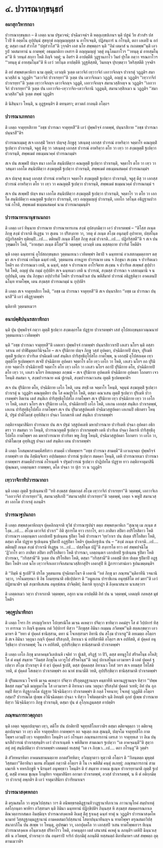 <h1>๔. ปวารณากฺขนฺธกํ</h1>
<h3>อผาสุกวิหารกถา</h3>
<p> ปวารณากฺขนฺธเก   – ติ เอตฺถ  นาม ปฐมวจนํ;  ปจฺฉิมวจนํฯ ติ หตฺถุเกฺขปเกนฯ นฺติ ปสูนํ วิย สํวาสํฯ ปสโวปิ หิ อตฺตโน อุปฺปนฺนํ สุขทุกฺขํ อญฺญมญฺญสฺส น อาโรเจนฺติ, ปฎิสนฺถารํ น กโรนฺติ, ตถา เอเตปิ น อกํสุ; ตสฺมา เนสํ สํวาโส ‘‘ปสุสํวาโส’’ติ วุจฺจติฯ เอส นโย สพฺพตฺถฯ นฺติ ‘‘อิมํ เตมาสํ น กเถตพฺพ’’นฺติ เอวรูปํ วตสมาทานํ น กาตพฺพํ; อธมฺมกติกา เหสาฯ ติ อญฺญมญฺญํ วตฺตุํ อนุโลมภาโวฯ ‘‘วทนฺตุ มํ อายสฺมโนฺต’’ติ  หิ วทนฺตํ สกฺกา โหติ กิญฺจิ วตฺตุํ; น อิตรํฯ ติ อาปตฺตีหิ วุฎฺฐานภาโว วินยํ ปุรโต กตฺวา จรณภาโวฯ ‘‘วทนฺตุ มํ อายสฺมโนฺต’’ติ หิ เอวํ วทโนฺต อาปตฺตีหิ วุฎฺฐหิสฺสติ, วินยญฺจ ปุรกฺขตฺวา วิหริสฺสตีติ วุจฺจติฯ</p>


<p> ติ อยํ สพฺพสงฺคาหิกา นาม ญตฺติ; เอวญฺหิ วุเตฺต เตวาจิกํ เทฺววาจิกํ เอกวาจิกญฺจ ปวาเรตุํ วฎฺฎติฯ สมานวสฺสิกํ น วฎฺฎติฯ ‘‘เตวาจิกํ ปวาเรยฺยา’’ติ วุเตฺต ปน เตวาจิกเมว วฎฺฎติ, อญฺญํ น วฎฺฎติฯ ‘‘เทฺววาจิกํ ปวาเรยฺยา’’ติ วุเตฺต เทฺววาจิกญฺจ เตวาจิกญฺจ วฎฺฎติ, เอกวาจิกญฺจ สมานวสฺสิกญฺจ น วฎฺฎติฯ ‘‘เอกวาจิกํ ปวาเรยฺยา’’ติ วุเตฺต ปน เอกวาจิก-เทฺววาจิก-เตวาจิกานิ วฎฺฎนฺติ, สมานวสฺสิกเมว น วฎฺฎติฯ ‘‘สมานวสฺสิก’’นฺติ วุเตฺต สพฺพํ วฎฺฎติฯ</p>


<p> ติ นิสินฺนาว โหนฺติ, น อุฎฺฐหนฺติฯ ติ ตทนฺตรา; ตาวตกํ กาลนฺติ อโตฺถฯ</p>


<h3>ปวารณาเภทกถา</h3>
<p>    ติ เอตฺถ จาตุทฺทสิกาย ‘‘อชฺช ปวารณา จาตุทฺทสี’’ติ เอวํ ปุพฺพกิจฺจํ กาตพฺพํ, ปนฺนรสิกาย ‘‘อชฺช ปวารณา ปนฺนรสี’’ติฯ</p>


<p>ปวารณกเมฺมสุ สเจ เอกสฺมิํ วิหาเร ปญฺจสุ ภิกฺขูสุ วสเนฺตสุ เอกสฺส ปวารณํ อาหริตฺวา จตฺตาโร คณญตฺติํ ฐเปตฺวา ปวาเรนฺติ, จตูสุ ตีสุ วา วสเนฺตสุ เอกสฺส ปวารณํ อาหริตฺวา ตโย วา เทฺว วา สงฺฆญตฺติํ ฐเปตฺวา ปวาเรนฺติ, สพฺพเมตํ อธเมฺมนวคฺคํ ปวารณกมฺมํฯ</p>


<p>สเจ ปน สเพฺพปิ ปญฺจ ชนา เอกโต สนฺนิปติตฺวา คณญตฺติํ ฐเปตฺวา ปวาเรนฺติ, จตฺตาโร ตโย วา เทฺว วา วสนฺตา เอกโต สนฺนิปติตฺวา สงฺฆญตฺติํ ฐเปตฺวา ปวาเรนฺติ, สพฺพเมตํ อธเมฺมนสมคฺคํ ปวารณกมฺมํฯ</p>


<p>สเจ ปญฺจสุ ชเนสุ เอกสฺส ปวารณํ อาหริตฺวา จตฺตาโร สงฺฆญตฺติํ ฐเปตฺวา ปวาเรนฺติ, จตูสุ ตีสุ วา เอกสฺส ปวารณํ อาหริตฺวา ตโย วา เทฺว วา คณญตฺติํ ฐเปตฺวา ปวาเรนฺติ, สพฺพเมตํ ธเมฺมนวคฺคํ ปวารณกมฺมํ ฯ</p>


<p>สเจ ปน สเพฺพปิ ปญฺจ ชนา เอกโต สนฺนิปติตฺวา สงฺฆญตฺติํ ฐเปตฺวา ปวาเรนฺติ, จตฺตาโร วา ตโย วา เอกโต สนฺนิปติตฺวา คณญตฺติํ ฐเปตฺวา ปวาเรนฺติ, เทฺว อญฺญมญฺญํ ปวาเรนฺติ, เอกโก วสโนฺต อธิฎฺฐานปวารณํ กโรติ, สพฺพเมตํ ธเมฺมนสมคฺคํ นาม ปวารณกมฺมนฺติฯ</p>


<h3>ปวารณาทานานุชานนกถา</h3>
<p> ติ เอตฺถ เอวํ ทินฺนาย ปวารณาย ปวารณาหารเกน สงฺฆํ อุปสงฺกมิตฺวา เอวํ ปวาเรตพฺพํ – ‘‘ติโสฺส ภเนฺต ภิกฺขุ สงฺฆํ ปวาเรติ ทิเฎฺฐน วา สุเตน วา ปริสงฺกาย วา, วทตุ ตํ ภเนฺต สโงฺฆ อนุกมฺปํ อุปาทาย, ปสฺสโนฺต ปฎิกริสฺสติฯ ทุติยมฺปิ…เป.… ตติยมฺปิ ภเนฺต ติโสฺส ภิกฺขุ สงฺฆํ ปวาเรติ…เป.… ปฎิกริสฺสตี’’ติ ฯ สเจ ปน วุฑฺฒตโร โหติ, ‘‘อายสฺมา ภเนฺต ติโสฺส’’ติ วตฺตพฺพํ; เอวญฺหิ เตน ตสฺสตฺถาย ปวาริตํ โหตีติฯ</p>


<p>  นฺติ เอตฺถ ฉนฺททานํ อุโปสถกฺขนฺธเก วุตฺตนเยเนว เวทิตพฺพํฯ อิธาปิ จ ฉนฺททานํ อวเสสกมฺมตฺถายฯ ตสฺมา สเจ ปวารณํ เทโนฺต ฉนฺทํ เทติ, วุตฺตนเยน อาหฎาย ปวารณาย เตน จ ภิกฺขุนา สเงฺฆน จ ปวาริตเมว โหติฯ อถ ปวารณเมว เทติ, น ฉนฺทํ, ตสฺส จ ปวารณาย อาโรจิตาย สเงฺฆน จ ปวาริเต สเพฺพสํ สุปฺปวาริตํ โหติ, อญฺญํ ปน กมฺมํ กุปฺปติฯ สเจ ฉนฺทเมว เทติ น ปวารณํ, สงฺฆสฺส ปวารณา จ เสสกมฺมานิ จ น กุปฺปนฺติ, เตน ปน ภิกฺขุนา อปฺปวาริตํ โหติฯ ปวารณทิวเส ปน พหิสีมายํ ปวารณํ อธิฎฺฐหิตฺวา อาคเตนปิ ฉโนฺท ทาตโพฺพ, เตน สงฺฆสฺส ปวารณกมฺมํ น กุปฺปติฯ</p>


<p> ติ เอตฺถ สเจ จาตุทฺทสิกา โหติ, ‘‘อชฺช เม ปวารณา จาตุทฺทสี’’ติ สเจ ปนฺนรสิกา ‘‘อชฺช เม ปวารณา ปนฺนรสี’’ติ เอวํ อธิฎฺฐาตพฺพํฯ</p>


<p> นฺติอาทิ วุตฺตนยเมวฯ</p>


<h3>อนาปตฺติปนฺนรสกาทิกถา</h3>
<p> นฺติ ปุน ปุพฺพกิจฺจํ กตฺวา ญตฺติํ ฐเปตฺวา สงฺฆเตฺถรโต ปฎฺฐาย ปวาเรตพฺพํฯ เสสํ อุโปสถกฺขนฺธกวณฺณนายํ วุตฺตนเยเนว เวทิตพฺพํฯ</p>


<p>   นฺติ ‘‘อชฺช ปวารณา จาตุทฺทสี’’ติ เอตเทว ปุพฺพกิจฺจํ กาตพฺพํฯ ปนฺนรสิกวาเรปิ เอเสว นโยฯ นฺติ อสฺสาวสาเน อยํ ปาฬิมุตฺตกวินิจฺฉโย – สเจ ปุริมิกาย ปญฺจ ภิกฺขู วสฺสํ อุปคตา, ปจฺฉิมิกายปิ ปญฺจ, ปุริเมหิ ญตฺติํ ฐเปตฺวา ปวาริเต ปจฺฉิเมหิ เตสํ สนฺติเก ปาริสุทฺธิอุโปสโถ กาตโพฺพ, น เอกสฺมิํ อุโปสถเคฺค เทฺว ญตฺติโย ฐเปตพฺพาฯ สเจปิ ปจฺฉิมิกาย อุปคตา จตฺตาโร ตโย เทฺว เอโก วา โหติ, เอเสว นโยฯ อถ ปุริมิกาย จตฺตาโร ปจฺฉิมิกายปิ จตฺตาโร ตโย เทฺว เอโก วา เอเสว นโยฯ อถาปิ ปุริมิกาย ตโย, ปจฺฉิมิกายปิ ตโย เทฺว วา, เอเสว นโยฯ อิทเญฺหตฺถ ลกฺขณํ – สเจ ปุริมิกาย อุปคเตหิ ปจฺฉิมิกาย  อุปคตา โถกตรา  เจว โหนฺติ สมสมา จ, สงฺฆปวารณาย คณํ ปูเรนฺติ, สงฺฆปวารณาวเสน ญตฺติ ฐเปตพฺพาติฯ</p>


<p>สเจ ปน ปุริมิกาย ตโย, ปจฺฉิมิกาย เอโก โหติ, เตน สทฺธิํ เต จตฺตาโร โหนฺติ, จตุนฺนํ สงฺฆญตฺติํ ฐเปตฺวา ปวาเรตุํ น วฎฺฎติฯ คณญตฺติยา ปน โส คณปูรโก โหติ, ตสฺมา คณวเสน ญตฺติํ ฐเปตฺวา ปุริเมหิ ปวาเรตพฺพํฯ อิตเรน เตสํ สนฺติเก ปาริสุทฺธิอุโปสโถ กาตโพฺพฯ สเจ ปุริมิกาย เทฺว ปจฺฉิมิกาย เทฺว วา เอโก วา โหติ, เอเสว นโยฯ สเจ ปุริมิกาย เอโก, ปจฺฉิมิกายปิ เอโก โหติ, เอเกน เอกสฺส สนฺติเก ปวาเรตพฺพํ, เอเกน ปาริสุทฺธิอุโปสโถ กาตโพฺพฯ สเจ ปน ปุริมวสฺสูปคเตหิ ปจฺฉิมวสฺสูปคตา เอเกนปิ อธิกตรา โหนฺติ, ปฐมํ ปาติโมกฺขํ อุทฺทิสิตฺวา ปจฺฉา โถกตเรหิ เตสํ สนฺติเก ปวาเรตพฺพํฯ</p>


<p>กตฺติกจาตุมาสินิยา ปวารณาย ปน สเจ ปฐมํ วสฺสูปคเตหิ มหาปวารณาย ปวาริเตหิ ปจฺฉา อุปคตา อธิกตรา วา สมสมา วา โหนฺติ, ปวารณาญตฺติํ ฐเปตฺวา ปวาเรตพฺพํฯ เตหิ ปวาริเต ปจฺฉา อิตเรหิ ปาริสุทฺธิอุโปสโถ กาตโพฺพฯ อถ มหาปวารณาย ปวาริตา พหู ภิกฺขู โหนฺติ, ปจฺฉิมวสฺสูปคตา  โถกตรา วา เอโก วา, ปาติโมเกฺข อุทฺทิเฎฺฐ ปจฺฉา เตสํ สนฺติเก เตน ปวาเรตพฺพํฯ</p>


<p> ติ เอตฺถ โกสมฺพกสามคฺคีสทิสาว สามคฺคี เวทิตพฺพาฯ ‘‘อชฺช ปวารณา สามคฺคี’’ติ เอวเญฺจตฺถ ปุพฺพกิจฺจํ กาตพฺพํฯ เย ปน กิสฺมิญฺจิเทว อปฺปมตฺตเก ปวารณํ ฐเปตฺวา สมคฺคา โหนฺติ, เตหิ ปวารณายเมว ปวารณา กาตพฺพาฯ สามคฺคีปวารณํ กโรเนฺตหิ จ ปฐมปวารณํ ฐเปตฺวา ปาฎิปทโต ปฎฺฐาย ยาว กตฺติกจาตุมาสินี ปุณฺณมา, เอตฺถนฺตเร กาตพฺพา, ตโต ปจฺฉา วา ปุเร วา น วฎฺฎติฯ</p>


<h3>เทฺววาจิกาทิปวารณากถา</h3>
<p> นฺติ เอตฺถ ญตฺติํ ฐเปเนฺตนาปิ ‘‘ยทิ สงฺฆสฺส ปตฺตกลฺลํ สโงฺฆ เทฺววาจิกํ ปวาเรยฺยา’’ติ วตฺตพฺพํ, เอกวาจิเก ‘‘เอกวาจิกํ  ปวาเรยฺยา’’ติ, สมานวสฺสิเกปิ ‘‘สมานวสฺสิกํ ปวาเรยฺยา’’ติ วตฺตพฺพํ, เอตฺถ จ พหูปิ สมานวสฺสา เอกโต ปวาเรตุํ ลภนฺติฯ</p>


<h3>ปวารณาฐปนกถา</h3>
<p>   ติ เอตฺถ สพฺพสงฺคาหิกญฺจ ปุคฺคลิกญฺจาติ ทุวิธํ ปวารณาฐปนํฯ ตตฺถ สพฺพสงฺคาหิเก ‘‘สุณาตุ เม ภเนฺต สโงฺฆ…เป.… สโงฺฆ เตวาจิกํ ปวาเร’’ อิติ สุการโต ยาว เรกาโร, ตาว ภาสิตา ลปิตา อปริโยสิตาว โหติ ปวารณาฯ เอตฺถนฺตเร เอกปเทปิ ฐเปเนฺตน ฐปิตา โหติ ปวารณาฯ ‘ยฺย’กาเร ปน ปเตฺต ปริโยสิตา โหติ, ตสฺมา ตโต ปฎฺฐาย ฐเปเนฺตน ฐปิตาปิ อฎฺฐปิตา โหติฯ ปุคฺคลิกฐปเน ปน – ‘‘สงฺฆํ ภเนฺต ปวาเรมิ…เป.… ตติยมฺปิ ภเนฺต สงฺฆํ ปวาเรมิ ทิเฎฺฐน วา…เป.… ปสฺสโนฺต ปฎี’’ติ สงฺการโต ยาว อยํ สพฺพปจฺฉิโม ‘ฎิ’กาโร ตาว ภาสิตา ลปิตา อปริโยสิตาว โหติ ปวารณา, เอตฺถนฺตเร เอกปเทปิ ฐเปเนฺตน ฐปิตา โหติ ปวารณา, ‘‘กริสฺสามี’’ติ วุเตฺต ปน ปริโยสิตา โหติ, ตสฺมา ‘‘กริสฺสามี’’ติ เอตสฺมิํ ปเท ปเตฺต ฐปิตาปิ อฎฺฐปิตา โหติฯ เอส นโย เทฺววาจิกเอกวาจิกสมานวสฺสิกาสุปิฯ เอตาสุปิ  หิ ฎิการาวสานํเยว ฐปนเขตฺตนฺติฯ</p>


<p> ติ ‘‘กิมฺหิ นํ ฐเปสี’’ติ ปรโต วุตฺตนเยน ปุจฺฉิยมาโนฯ ติ เอตานิ ‘‘อลํ ภิกฺขุ มา ภณฺฑน’’นฺติอาทีนิ วจนานิ วตฺวา, วจโนมทฺทนา หิ อิธ โอมทฺทนาติ อธิเปฺปตาฯ ติ ‘‘อมูลเกน ปาราชิเกน อนุทฺธํสิโต อยํ มยา’’ติ เอวํ ปฎิชานาติฯ นฺติ สงฺฆาทิเสเสน อนุทฺธํสเน ปาจิตฺติยํ; อิตเรหิ ทุกฺกฎํฯ ติ ลิงฺคนาสนาย นาเสตฺวาฯ</p>


<p> ติ เอตฺตกเมว วตฺวา ปวาเรถาติ วตฺตพฺพา, อสุกา นาม อาปตฺตีติ อิทํ ปน น วตฺตพฺพํ, เอตญฺหิ กลหสฺส มุขํ โหติฯ</p>


<h3>วตฺถุฐปนาทิกถา</h3>
<p> ติ เอตฺถ โจรา กิร อรญฺญวิหาเร โปกฺขรณิโต มเจฺฉ คเหตฺวา ปจิตฺวา ขาทิตฺวา อคมํสุฯ โส  ตํ วิปฺปการํ ทิสฺวา อาราเม วา กิญฺจิ ธุเตฺตน กตํ วิปฺปการํ ทิสฺวา ‘‘ภิกฺขุสฺส อิมินา กเมฺมน ภวิตพฺพ’’นฺติ สลฺลเกฺขตฺวา เอวมาหฯ ติ ‘‘ยทา ตํ ปุคฺคลํ ชานิสฺสาม, ตทา นํ โจเทสฺสามฯ อิทานิ ปน สโงฺฆ ปวาเรตู’’ติ อยเมตฺถ อโตฺถฯ ติ สเจ อิมินา  วตฺถุนา กญฺจิ ปุคฺคลํ ปริสงฺกสิ, อิทาเนว นํ อปทิสาหีติ อโตฺถฯ สเจ อปทิสติ, ตํ ปุคฺคลํ อนุวิชฺชิตฺวา ปวาเรตพฺพํ; โน เจ อปทิสติ, อุปปริกฺขิตฺวา ชานิสฺสามาติ ปวาเรตพฺพํฯ</p>


<p>ติ เอตฺถ เอโก ภิกฺขุ มาลาคนฺธวิเลปเนหิ เจติยํ วา ปูเชสิ, อริฎฺฐํ วา ปิวิ, ตสฺส ตทนุรูโป สรีรคโนฺธ อโหสิ; โส ตํ คนฺธํ สนฺธาย ‘‘อิมสฺส ภิกฺขุโน เอวรูโป สรีรคโนฺธ’’ติ วตฺถุํ ปกาเสโนฺต เอวมาหฯ ติ เอตํ ปุคฺคลํ ฐเปตฺวา สโงฺฆ ปวาเรตุฯ ติ ยํ ตฺวํ ปุคฺคลํ ฐเปสิ, ตสฺส ปุคฺคลสฺส อิทาเนว โทสํ วทฯ สเจ อยมสฺส โทโสติ วทติ, ตํ  ปุคฺคลํ โสเธตฺวา ปวาเรตพฺพํฯ อถ นาหํ ชานามีติ วทติ, อุปปริกฺขิตฺวา ชานิสฺสามาติ ปวาเรตพฺพํฯ</p>


<p>ติ ปุริมนเยเนว โจเรหิ มเจฺฉ คเหตฺวา ปจิตฺวา ปริภุตฺตฎฺฐานญฺจ คนฺธาทีหิ นหานฎฺฐานญฺจ ทิสฺวา ‘‘ปพฺพชิตสฺส กมฺม’’นฺติ มญฺญมาโน โส เอวมาหฯ ติ อิทาเนว เตน วตฺถุนา ปริสงฺกิตํ ปุคฺคลํ วเทหิ; อิทํ ปน อุภยมฺปิ ทิสฺวา ทิฎฺฐกาลโต ปฎฺฐาย วินิจฺฉินิตฺวาว ปวาเรตพฺพํฯ ติ กลฺลํ โจทนาย; โจเทตุํ วฎฺฎตีติ อโตฺถฯ กสฺมา? ปวารณโต ปุเพฺพ อวินิจฺฉิตตฺตา ปจฺฉา จ ทิสฺวา โจทิตตฺตาติฯ นฺติ อิทญฺหิ อุภยํ ปุเพฺพ ปวารณาย ทิสฺวา วินิจฺฉินิตฺวาว ภิกฺขู ปวาเรนฺติ, ตสฺมา ปุน ตํ อุโกฺกเฎนฺตสฺส อาปตฺติฯ</p>


<h3>ภณฺฑนการกวตฺถุกถา</h3>
<p> นฺติ เอตฺถ จตุตฺถปญฺจมา เทฺว, ตติโย ปน ปกติยาปิ จตุทฺทสิโกเยวาติฯ ตสฺมา  ตติยจตุตฺถา วา ตติยจตุตฺถปญฺจมา วา เทฺว ตโย จาตุทฺทสิกา กาตพฺพาฯ อถ จตุเตฺถ กเต สุณนฺติ, ปญฺจโม จาตุทฺทสิโก กาตโพฺพฯ เอวมฺปิ เทฺว จาตุทฺทสิกา โหนฺติฯ เอวํ กโรนฺตา ภณฺฑนการกานํ เตรเส วา จาตุทฺทเส วา อิเม ปนฺนรสีปวารณํ ปวาเรสฺสนฺติฯ เอวํ ปวาเรเนฺตหิ จ พหิสีมาย สามเณเร ฐเปตฺวา ‘‘เต อาคจฺฉนฺตี’’ติ สุตฺวา ลหุํ ลหุํ สนฺนิปติตฺวา ปวาเรตพฺพํฯ เอตมตฺถํ ทเสฺสตุํ ‘‘เต เจ ภิกฺขเว…เป.… ตถา กโรนฺตู’’ติ วุตฺตํฯ</p>


<p>ติ  สํวิทหนรหิตา อาคมนชานนตฺถาย อกตสํวิทหิตา; อวิญฺญาตาว หุตฺวาติ อโตฺถฯ ติ ‘‘กิลนฺตตฺถ มุหุตฺตํ วิสฺสมถา’’ติอาทินา นเยน สโมฺมหํ กตฺวาติ อโตฺถฯ ติ โน เจ พหิสีมํ คนฺตุํ ลเภยฺยุํ; ภณฺฑนการกานํ สามเณเรหิ จ ทหรภิกฺขูหิ จ นิรนฺตรํ อนุพทฺธาว โหนฺติฯ ติ ยํ สนฺธาย อาคเม ชุเณฺห ปวาเรยฺยามาติ ญตฺติํ ฐเปสุํ, ตสฺมิํ อาคเม ชุเณฺห โกมุทิยา  จาตุมาสินิยา อกามา ปวาเรตพฺพํ, อวสฺสํ ปวาเรตพฺพํ, น หิ ตํ อติกฺกมิตฺวา ปวาเรตุํ ลพฺภติฯ ติ เอวํ จาตุมาสินิยา ปวาริยมาเนฯ</p>


<h3>ปวารณาสงฺคหกถา</h3>
<p> ติ ตรุณสมโถ วา ตรุณวิปสฺสนา วาฯ ติ อนิพทฺธรตฺติฎฺฐานทิวาฎฺฐานาทิภาเวน ภาวนานุโยคํ สมฺปาเทตุํ อสโกฺกนฺตา พาหิรา ภวิสฺสามฯ นฺติ อิมินา ฉนฺททานํ ปฎิกฺขิปติฯ ภินฺนสฺส หิ สงฺฆสฺส สมคฺคกรณกาเล ติณวตฺถารกสมเถ อิมสฺมิญฺจ ปวารณาสงฺคเหติ อิเมสุ ตีสุ ฐาเนสุ ฉนฺทํ ทาตุํ น วฎฺฎติฯ ปวารณาสงฺคโห นามายํ วิสฺสฎฺฐกมฺมฎฺฐานานํ ถามคตสมถวิปสฺสนานํ โสตาปนฺนาทีนญฺจ น ทาตโพฺพฯ ตรุณสมถวิปสฺสนาลาภิโน ปน สเพฺพ วา โหนฺตุ, อุปฑฺฒา วา, เอกปุคฺคโล วา เอกสฺสปิ วเสน ทาตโพฺพเยวฯ ทิเนฺน ปวารณาสงฺคเห  อโนฺตวเสฺส ปริหาโรว โหติ, อาคนฺตุกา เตสํ เสนาสนํ คเหตุํ น ลภนฺติฯ เตหิปิ ฉินฺนวเสฺสหิ น ภวิตพฺพํ, ปวาเรตฺวา ปน อนฺตราปิ จาริกํ ปกฺกมิตุํ ลภนฺตีติ ทสฺสนตฺถํ ติอาทิมาหฯ เสสํ สพฺพตฺถ อุตฺตานเมวาติฯ</p>

</p>






